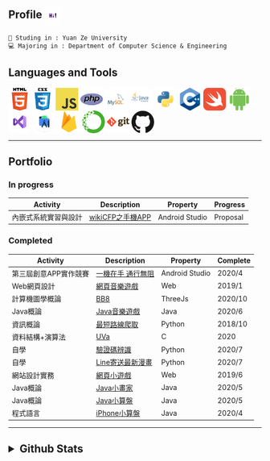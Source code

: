 ## Profile <img align="center" height="35" width="35" src="https://github.com/axuy312/axuy312/blob/main/hi.gif" />
    🏫 Studing in : Yuan Ze University
    💻 Majoring in : Department of Computer Science & Engineering
    
## Languages and Tools
<img align="center" height="45" width="45" src="https://github.com/axuy312/axuy312/blob/main/icon/html.png" /><img align="center" height="45" width="45" src="https://github.com/axuy312/axuy312/blob/main/icon/css.png" />
<img align="center" height="45" width="45" src="https://github.com/axuy312/axuy312/blob/main/icon/javascript.png" /> 
<img align="center" height="45" width="45" src="https://github.com/axuy312/axuy312/blob/main/icon/php.png" /> 
<img align="center" height="45" width="45" src="https://github.com/axuy312/axuy312/blob/main/icon/mysql.png" /> 
<img align="center" height="45" width="45" src="https://github.com/axuy312/axuy312/blob/main/icon/java.png" /> 
<img align="center" height="45" width="45" src="https://github.com/axuy312/axuy312/blob/main/icon/python.png" /> 
<img align="center" height="45" width="45" src="https://github.com/axuy312/axuy312/blob/main/icon/cpp.png" /> 
<img align="center" height="45" width="45" src="https://github.com/axuy312/axuy312/blob/main/icon/swift.png" /> 
<img align="center" height="45" width="45" src="https://github.com/axuy312/axuy312/blob/main/icon/android.png" /> 
<img align="center" height="45" width="45" src="https://github.com/axuy312/axuy312/blob/main/icon/visualstudio.png" /> 
<img align="center" height="45" width="45" src="https://github.com/axuy312/axuy312/blob/main/icon/androidstudio.png" /> 
<img align="center" height="45" width="45" src="https://github.com/axuy312/axuy312/blob/main/icon/firebase.png" /> 
<img align="center" height="45" width="45" src="https://github.com/axuy312/axuy312/blob/main/icon/anaconda.png" /> 
<img align="center" height="45" width="45" src="https://github.com/axuy312/axuy312/blob/main/icon/git.png" /> 
<img align="center" height="45" width="45" src="https://github.com/axuy312/axuy312/blob/main/icon/github.png" /> 
 
 
 
-----
    

## Portfolio  
### In progress
| Activity | Description | Property | Progress |
| --------- | ---------- | ---------| ----------|
| 內嵌式系統實習與設計 | [wikiCFP之手機APP](https://github.com/axuy312/wikiCFP_APP) | Android Studio | Proposal |

### Completed
| Activity | Description | Property | Complete |
| --------- | ---------- | ---------| ----------|
| 第三屆創意APP實作競賽 | [一機在手 通行無阻](https://github.com/axuy312/YZU_APP_Contest-YZUPass) | Android Studio | 2020/4 |
| Web網頁設計 | [網頁音樂遊戲](https://github.com/axuy312/Web_1071_FinalProject) | Web | 2019/1 |
| 計算機圖學概論 | [BB8](https://github.com/axuy312/ThreeJs_BB8) | ThreeJs | 2020/10 |
| Java概論 | [Java音樂遊戲](https://github.com/axuy312/Java_1082_FinalProject) | Java | 2020/6 |
| 資訊概論 | [最短路線爬取](https://github.com/axuy312/Python_1081_HomeworkProject) | Python | 2018/10 |
| 資料結構+演算法 | [UVa](https://github.com/axuy312/UVa) | C | 2020 |
| 自學 | [驗證碼辨識](https://github.com/axuy312/Python_YZU_CAPTCHA-Crawler) | Python | 2020/7 |
| 自學 | [Line寄送最新漫畫](https://github.com/axuy312/Python_Comic_Crawler-and-Line-sender) | Python | 2020/7 |
| 網站設計實務 | [網頁小遊戲](https://github.com/axuy312/Web_1072_FinalProject) | Web | 2019/6 |
| Java概論 | [Java小畫家](https://github.com/axuy312/Java_1082_Paint) | Java | 2020/5 |
| Java概論 | [Java小算盤](https://github.com/axuy312/Java_1082_Calculator) | Java | 2020/5 |
| 程式語言 | [iPhone小算盤](https://github.com/axuy312/Swift_1082_Calculator) | Java | 2020/4 |

------

<h2><details>
 <summary>Github Stats</summary>
    <img height = "260" align="center" src="https://github-readme-stats.vercel.app/api?username=axuy312&bg_color=30,00AEAE,AAAAFF&title_color=fff&text_color=fff" />
    <img height = "260" align="center" src="https://github-readme-stats.vercel.app/api/top-langs/?username=axuy312&bg_color=30,AAAAFF,00AEAE&title_color=fff&text_color=fff" />
</details></h3>
